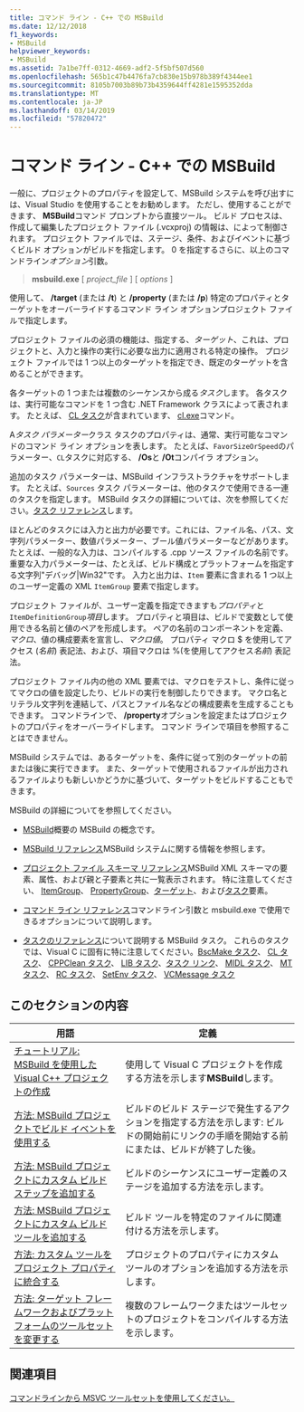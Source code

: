 ```yaml
---
title: コマンド ライン - C++ での MSBuild
ms.date: 12/12/2018
f1_keywords:
- MSBuild
helpviewer_keywords:
- MSBuild
ms.assetid: 7a1be7ff-0312-4669-adf2-5f5bf507d560
ms.openlocfilehash: 565b1c47b4476fa7cb830e15b978b389f4344ee1
ms.sourcegitcommit: 8105b7003b89b73b4359644ff4281e1595352dda
ms.translationtype: MT
ms.contentlocale: ja-JP
ms.lasthandoff: 03/14/2019
ms.locfileid: "57820472"
---
```

# <a name="msbuild-on-the-command-line---c"></a>コマンド ライン - C++ での MSBuild

一般に、プロジェクトのプロパティを設定して、MSBuild システムを呼び出すには、Visual Studio を使用することをお勧めします。 ただし、使用することができます、 **MSBuild**コマンド プロンプトから直接ツール。 ビルド プロセスは、作成して編集したプロジェクト ファイル (.vcxproj) の情報は、によって制御されます。 プロジェクト ファイルでは、ステージ、条件、およびイベントに基づくビルド オプションがビルドを指定します。 0 を指定するさらに、以上のコマンドライン*オプション*引数。

> **msbuild.exe** [ *project_file* ] [ *options* ]

使用して、 **/target** (または **/t**) と **/property** (または **/p**) 特定のプロパティとターゲットをオーバーライドするコマンド ライン オプションプロジェクト ファイルで指定します。

プロジェクト ファイルの必須の機能は、指定する、*ターゲット*、これは、プロジェクトと、入力と操作の実行に必要な出力に適用される特定の操作。 プロジェクト ファイルでは 1 つ以上のターゲットを指定でき、既定のターゲットを含めることができます。

各ターゲットの 1 つまたは複数のシーケンスから成る*タスク*します。 各タスクは、実行可能なコマンドを 1 つ含む .NET Framework クラスによって表されます。 たとえば、 [CL タスク](/visualstudio/msbuild/cl-task)が含まれています、 [cl.exe](reference/compiling-a-c-cpp-program.md)コマンド。

A*タスク パラメーター*クラス タスクのプロパティは、通常、実行可能なコマンドのコマンド ライン オプションを表します。 たとえば、`FavorSizeOrSpeed`のパラメーター、`CL`タスクに対応する、 **/Os**と **/Ot**コンパイラ オプション。

追加のタスク パラメーターは、MSBuild インフラストラクチャをサポートします。 たとえば、`Sources` タスク パラメーターは、他のタスクで使用できる一連のタスクを指定します。 MSBuild タスクの詳細については、次を参照してください。[タスク リファレンス](/visualstudio/msbuild/msbuild-task-reference)します。

ほとんどのタスクには入力と出力が必要です。これには、ファイル名、パス、文字列パラメーター、数値パラメーター、ブール値パラメーターなどがあります。 たとえば、一般的な入力は、コンパイルする .cpp ソース ファイルの名前です。 重要な入力パラメーターは、たとえば、ビルド構成とプラットフォームを指定する文字列"デバッグ\|Win32"です。 入力と出力は、`Item` 要素に含まれる 1 つ以上のユーザー定義の XML `ItemGroup` 要素で指定します。

プロジェクト ファイルが、ユーザー定義を指定できますも*プロパティ*と`ItemDefinitionGroup`*項目*します。 プロパティと項目は、ビルドで変数として使用できる名前と値のペアを形成します。 ペアの名前のコンポーネントを定義、*マクロ*、値の構成要素を宣言し、*マクロ値*。 プロパティ マクロ $ を使用してアクセス (*名前*) 表記法、および、項目マクロは %(を使用してアクセス*名前*) 表記法。

プロジェクト ファイル内の他の XML 要素では、マクロをテストし、条件に従ってマクロの値を設定したり、ビルドの実行を制御したりできます。 マクロ名とリテラル文字列を連結して、パスとファイル名などの構成要素を生成することもできます。 コマンドラインで、 **/property**オプションを設定またはプロジェクトのプロパティをオーバーライドします。 コマンド ラインで項目を参照することはできません。

MSBuild システムでは、あるターゲットを、条件に従って別のターゲットの前または後に実行できます。 また、ターゲットで使用されるファイルが出力されるファイルよりも新しいかどうかに基づいて、ターゲットをビルドすることもできます。

MSBuild の詳細についてを参照してください。

- [MSBuild](/visualstudio/msbuild/msbuild)概要の MSBuild の概念です。

- [MSBuild リファレンス](/visualstudio/msbuild/msbuild-reference)MSBuild システムに関する情報を参照します。

- [プロジェクト ファイル スキーマ リファレンス](/visualstudio/msbuild/msbuild-project-file-schema-reference)MSBuild XML スキーマの要素、属性、および親と子要素と共に一覧表示されます。 特に注意してください、 [ItemGroup](/visualstudio/msbuild/itemgroup-element-msbuild)、 [PropertyGroup](/visualstudio/msbuild/propertygroup-element-msbuild)、[ターゲット](/visualstudio/msbuild/target-element-msbuild)、および[タスク](/visualstudio/msbuild/task-element-msbuild)要素。

- [コマンド ライン リファレンス](/visualstudio/msbuild/msbuild-command-line-reference)コマンドライン引数と msbuild.exe で使用できるオプションについて説明します。

- [タスクのリファレンス](/visualstudio/msbuild/msbuild-task-reference)について説明する MSBuild タスク。 これらのタスクでは、Visual C に固有に特に注意してください。[BscMake タスク](/visualstudio/msbuild/bscmake-task)、 [CL タスク](/visualstudio/msbuild/cl-task)、 [CPPClean タスク](/visualstudio/msbuild/cppclean-task)、 [LIB タスク](/visualstudio/msbuild/lib-task)、[タスク リンク](/visualstudio/msbuild/link-task)、 [MIDL タスク](/visualstudio/msbuild/midl-task)、 [MT タスク](/visualstudio/msbuild/mt-task)、 [RC タスク](/visualstudio/msbuild/rc-task)、 [SetEnv タスク](/visualstudio/msbuild/setenv-task)、 [VCMessage タスク](/visualstudio/msbuild/vcmessage-task)

## <a name="in-this-section"></a>このセクションの内容

|用語|定義|
|----------|----------------|
|[チュートリアル: MSBuild を使用した Visual C++ プロジェクトの作成](walkthrough-using-msbuild-to-create-a-visual-cpp-project.md)|使用して Visual C プロジェクトを作成する方法を示します**MSBuild**します。|
|[方法: MSBuild プロジェクトでビルド イベントを使用する](how-to-use-build-events-in-msbuild-projects.md)|ビルドのビルド ステージで発生するアクションを指定する方法を示します: ビルドの開始前にリンクの手順を開始する前にまたは、ビルドが終了した後。|
|[方法: MSBuild プロジェクトにカスタム ビルド ステップを追加する](how-to-add-a-custom-build-step-to-msbuild-projects.md)|ビルドのシーケンスにユーザー定義のステージを追加する方法を示します。|
|[方法: MSBuild プロジェクトにカスタム ビルド ツールを追加する](how-to-add-custom-build-tools-to-msbuild-projects.md)|ビルド ツールを特定のファイルに関連付ける方法を示します。|
|[方法: カスタム ツールをプロジェクト プロパティに統合する](how-to-integrate-custom-tools-into-the-project-properties.md)|プロジェクトのプロパティにカスタム ツールのオプションを追加する方法を示します。|
|[方法: ターゲット フレームワークおよびプラットフォームのツールセットを変更する](how-to-modify-the-target-framework-and-platform-toolset.md)|複数のフレームワークまたはツールセットのプロジェクトをコンパイルする方法を示します。|

## <a name="see-also"></a>関連項目

[コマンドラインから MSVC ツールセットを使用してください。](building-on-the-command-line.md)
